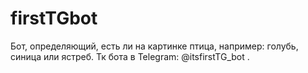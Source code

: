 # firstTGbot
Бот, определяющий, есть ли на картинке птица, например: голубь, синица или ястреб. Тк бота в Telegram: @itsfirstTG_bot .
